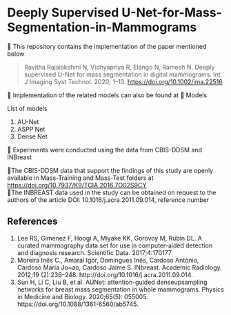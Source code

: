 # Deeply Supervised U-Net-for-Mass-Segmentation-in-Mammograms

:pushpin: This repository contains the implementation of the paper mentioned below<br/>
>Ravitha Rajalakshmi N, Vidhyapriya R, Elango N, Ramesh N. Deeply supervised U-Net for mass segmentation in digital mammograms. Int J Imaging Syst Technol. 2020; 1–13. https://doi.org/10.1002/ima.22516

:notebook: Implementation of the related models can also be found at :file_folder: Models <br/>

List of models <br/>
<ol>
  <li>AU-Net</li>
  <li>ASPP Net</li>
  <li>Dense Net</li>
</ol>

:dart: Experiments were conducted using the data from CBIS-DDSM and INBreast

:pushpin:The CBIS-DDSM data that support the findings of this study are openly available in Mass-Training and Mass-Test folders at https://doi.org/10.7937/K9/TCIA.2016.7O02S9CY<br/>
:pushpin:The INBREAST data used in the study can be obtained on request to the authors of the article DOI: 10.1016/j.acra.2011.09.014, reference number


## References
<ol>
  <li>Lee RS, Gimenez F, Hoogi A, Miyake KK, Gorovoy M,
Rubin DL. A curated mammography data set for use in
computer-aided detection and diagnosis research. Scientific
Data. 2017;4:170177</li>
  <li>Moreira Inês C., Amaral Igor, Domingues Inês,
Cardoso António, Cardoso Maria Jo~ao, Cardoso Jaime S.
INbreast. Academic Radiology. 2012;19 (2):236–248. http://doi.org/10.1016/j.acra.2011.09.014.</li>
  <li>Sun H, Li C, Liu B, et al. AUNet: attention-guided denseupsampling networks for breast mass segmentation in whole
mammograms. Physics in Medicine and Biology. 2020;65(5):
    055005. https://doi.org/10.1088/1361-6560/ab5745.</li>
</ol>

